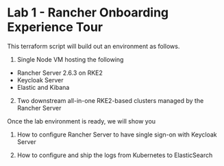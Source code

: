 # Lab 1 - Rancher Onboarding Experience Tour

This terraform script will build out an environment as follows.

1. Single Node VM hosting the following

* Rancher Server 2.6.3 on RKE2
* Keycloak Server
* Elastic and Kibana

2. Two downstream all-in-one RKE2-based clusters managed by the Rancher Server

Once the lab environment is ready, we will show you

1. How to configure Rancher Server to have single sign-on with Keycloak Server

2. How to configure and ship the logs from Kubernetes to ElasticSearch

